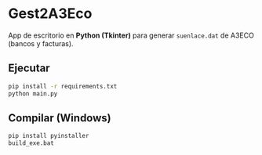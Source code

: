 # Gest2A3Eco

App de escritorio en **Python (Tkinter)** para generar `suenlace.dat` de A3ECO (bancos y facturas).

## Ejecutar
```bash
pip install -r requirements.txt
python main.py
```

## Compilar (Windows)
```bash
pip install pyinstaller
build_exe.bat
```
